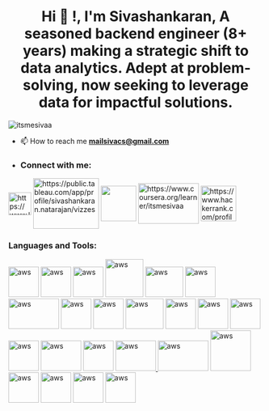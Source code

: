 <h1 align="center">Hi 👋 !, I'm Sivashankaran, A seasoned backend engineer (8+ years) making a strategic shift to data analytics. Adept at problem-solving, now seeking to leverage data for impactful solutions.
</h1>
<p align="left"> <img src="https://komarev.com/ghpvc/?username=itsmesivaa&label=Profile%20views&color=0e75b6&style=flat" alt="itsmesivaa" /> </p>

- 📫 How to reach me **mailsivacs@gmail.com**

- <h3 align="left">Connect with me:</h3>
<p align="left">
<a href="https://www.linkedin.com/in/itsmesivaa/" target="blank"><img align="center" src="https://github.com/itsmesivaa/itsmesivaa/assets/54579777/da74b8f4-276a-44d9-9764-8039ce638065" alt="https://www.linkedin.com/in/itsmesivaa/" height="45" width="45" /></a>
<a href="https://public.tableau.com/app/profile/sivashankaran.natarajan/vizzes" target="blank"><img align="center" src="https://github.com/itsmesivaa/itsmesivaa/assets/54579777/6577adf9-9584-4df4-909f-1fbe71c57afe" alt="https://public.tableau.com/app/profile/sivashankaran.natarajan/vizzes" height="100" width="130" /></a>
<a href="https://community.alteryx.com/t5/user/viewprofilepage/user-id/541846" target="blank"><img align="center" src="https://github.com/itsmesivaa/itsmesivaa/assets/54579777/73126461-fd59-411f-a6b4-c0493d0e4cc1" height="70" width="70" /></a>
<a href="https://www.coursera.org/learner/itsmesivaa" target="blank"><img align="center" src="https://github.com/itsmesivaa/itsmesivaa/assets/54579777/20e810c7-a00f-4646-8150-51b6e4d4da3c" alt="https://www.coursera.org/learner/itsmesivaa" height="80" width="120" /></a>
<a href="https://www.hackerrank.com/profile/itsmesivaa" target="blank"><img align="center" src="https://github.com/itsmesivaa/itsmesivaa/assets/54579777/8625fbdd-c838-4d9b-a0da-7bfe41e50543" alt="https://www.hackerrank.com/profile/itsmesivaa" height="70" width="70" /></a>
</p>

<h3 align="left">Languages and Tools:</h3>
<p align="left"> 
  <a href="https://www.python.org" target="_blank" rel="noreferrer"> <img src="https://github.com/itsmesivaa/itsmesivaa/assets/54579777/2b17f6e6-c2fc-4c9d-9f72-3086efeba60c" alt="aws" width="60" height="60"/></a>
  <a href="https://www.microsoft.com/sql-server" target="_blank" rel="noreferrer"> <img src="https://github.com/itsmesivaa/itsmesivaa/assets/54579777/1d1e6086-9052-481c-a586-5209c2dae1a3" alt="aws" width="60" height="60"/></a>
  <a href="https://www.postgresql.org/" target="_blank" rel="noreferrer"> <img src="https://github.com/itsmesivaa/itsmesivaa/assets/54579777/3216214f-0df0-4e84-be1b-f7357d0a5120" alt="aws" width="60" height="60"/></a>
  <a href="https://www.alteryx.com/" target="_blank" rel="noreferrer"> <img src="https://github.com/itsmesivaa/itsmesivaa/assets/54579777/73126461-fd59-411f-a6b4-c0493d0e4cc1" alt="aws" width="75" height="75"/></a>
  <a href="https://www.tableau.com" target="_blank" rel="noreferrer"> <img src="https://github.com/itsmesivaa/itsmesivaa/assets/54579777/0c7df95c-0b4b-4cda-8702-44db60b04e17" alt="aws" width="75" height="60"/></a>
  <a href="https://numpy.org/" target="_blank" rel="noreferrer"> <img src="https://github.com/itsmesivaa/itsmesivaa/assets/54579777/9298b3ba-cc8b-4784-b24b-32c913e1e8d6" alt="aws" width="60" height="60"/></a>
  <a href="https://pandas.pydata.org/" target="_blank" rel="noreferrer"> <img src="https://github.com/itsmesivaa/itsmesivaa/assets/54579777/64a64c52-042e-429d-92ef-3413b9d83c38" alt="aws" width="100" height="60"/></a>  
  <a href="https://seaborn.pydata.org/" target="_blank" rel="noreferrer"> <img src="https://github.com/itsmesivaa/itsmesivaa/assets/54579777/48cfc17f-6426-4f67-ad63-a441c666ebed" alt="aws" width="60" height="60"/></a>
  <a href="https://plotly.com/" target="_blank" rel="noreferrer"> <img src="https://github.com/itsmesivaa/itsmesivaa/assets/54579777/1da71f3d-a4e8-413d-af17-66d9f550b340" alt="aws" width="60" height="60"/></a>
  <a href="https://www.langchain.com/" target="_blank" rel="noreferrer"> <img src="https://github.com/itsmesivaa/itsmesivaa/assets/54579777/85beed7a-a926-49f4-8f1c-41e1dacf9a75" alt="aws" width="75" height="60"/></a>
  <a href="https://ollama.com/" target="_blank" rel="noreferrer"> <img src="https://github.com/itsmesivaa/itsmesivaa/assets/54579777/8c9b9bdf-48d1-4116-890f-83cfafea5c01" alt="aws" width="60" height="60"/></a>
  <a href="https://aws.amazon.com" target="_blank" rel="noreferrer"> <img src="https://github.com/itsmesivaa/itsmesivaa/assets/54579777/d0a1125a-20df-4d93-ab78-d450b1159efe" alt="aws" width="60" height="60"/></a>
  <a href="https://cloud.google.com" target="_blank" rel="noreferrer"> <img src="https://github.com/itsmesivaa/itsmesivaa/assets/54579777/5423ba30-3c12-4818-ba32-b544839202ec" alt="aws" width="60" height="60"/></a>
  <a href="https://www.streamlit.io" target="_blank" rel="noreferrer"> <img src="https://github.com/itsmesivaa/itsmesivaa/assets/54579777/3eb94152-9004-4088-877c-04d87156c260" alt="aws" width="60" height="60"/></a>
  <a href="https://www.docker.com" target="_blank" rel="noreferrer"> <img src="https://github.com/itsmesivaa/itsmesivaa/assets/54579777/f6b3b40a-cce1-4ba6-916b-2f411d2ffdbb" alt="aws" width="80" height="60"/></a>
  <a href="https://www.code.visualstudio.com/sql-server" target="_blank" rel="noreferrer"> <img src="https://github.com/itsmesivaa/itsmesivaa/assets/54579777/adbe6740-0f3a-4ad4-90bf-90039f643d27" alt="aws" width="60" height="60"/></a>
  <a href="https://www.selenium.dev" target="_blank" rel="noreferrer"> <img src="https://github.com/itsmesivaa/itsmesivaa/assets/54579777/cd287bc4-8887-45ec-acad-e8bd29ff5a02" alt="aws" width="80" height="60"/></
  <a href="https://beautiful-soup-4.readthedocs.io" target="_blank" rel="noreferrer"> <img src="https://github.com/itsmesivaa/itsmesivaa/assets/54579777/8c91441b-7001-448e-8c8d-41ed092279d0" alt="aws" width="100" height="60"/></a>
  <a href="https://www.sqlalchemy.org" target="_blank" rel="noreferrer"> <img src="https://github.com/itsmesivaa/itsmesivaa/assets/54579777/5bb767c2-0a57-443c-aec0-d2a6c464aceb" alt="aws" width="80" height="80"/></a>
  <a href="https://www.nltk.org/" target="_blank" rel="noreferrer"> <img src="https://github.com/itsmesivaa/itsmesivaa/assets/54579777/fb65267d-9ec8-4f77-9174-ab6a42e0e8cb" alt="aws" width="60" height="60"/></a>
  <a href="https://jupyter.org/" target="_blank" rel="noreferrer"> <img src="https://github.com/itsmesivaa/itsmesivaa/assets/54579777/2f3cf5f6-a685-40bf-b66d-44e7738073bc" alt="aws" width="60" height="60"/></a>
  <a href="https://www.anaconda.com" target="_blank" rel="noreferrer"> <img src="https://github.com/itsmesivaa/itsmesivaa/assets/54579777/2b07a12b-ac2b-4875-94ef-4701879e5094" alt="aws" width="60" height="60"/></a>
  <a href="https://www.python-poetry.org/" target="_blank" rel="noreferrer"> <img src="https://github.com/itsmesivaa/itsmesivaa/assets/54579777/43018cd1-b900-48b7-ac72-f4f3a0edf781" alt="aws" width="60" height="60"/></a>
</p>

<!--
#<p><img align="center" src="https://github-readme-stats.vercel.app/api/top-langs?username=itsmesivaa&show_icons=true&locale=en&layout=compact" alt="itsmesivaa" /></p>

<p><img align="center" src="https://github-readme-streak-stats.herokuapp.com/?user=itsmesivaa&" alt="itsmesivaa" /></p>
--> 
